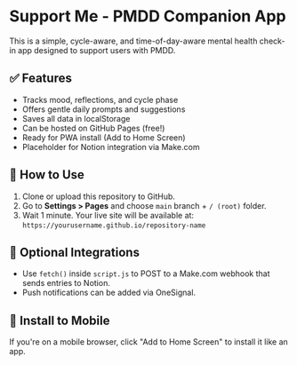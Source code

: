 
# Support Me - PMDD Companion App

This is a simple, cycle-aware, and time-of-day-aware mental health check-in app designed to support users with PMDD.

## ✅ Features

- Tracks mood, reflections, and cycle phase
- Offers gentle daily prompts and suggestions
- Saves all data in localStorage
- Can be hosted on GitHub Pages (free!)
- Ready for PWA install (Add to Home Screen)
- Placeholder for Notion integration via Make.com

## 🚀 How to Use

1. Clone or upload this repository to GitHub.
2. Go to **Settings > Pages** and choose `main` branch + `/ (root)` folder.
3. Wait 1 minute. Your live site will be available at:
   `https://yourusername.github.io/repository-name`

## 🔁 Optional Integrations

- Use `fetch()` inside `script.js` to POST to a Make.com webhook that sends entries to Notion.
- Push notifications can be added via OneSignal.

## 📲 Install to Mobile

If you're on a mobile browser, click "Add to Home Screen" to install it like an app.
